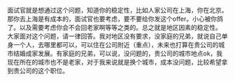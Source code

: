 面试官就是想通过这个问题，知道你的稳定性，比如人家公司在上海，你在北京。那你去上海是有成本的，面试官也要考虑，要不要给你发这个offer。小心被你鸽了。以及需要考虑你会不会回老家啊等等之类的。总之就是地区因素的稳定性。<br />大家面对这个问题，请一律回答。我对地区没有要求，没家庭的兄弟，就说自己单身一个人，去哪里都可以，可以住在公司附近（重点），未来也打算在贵公司的城市结婚成家发展。有家庭的兄弟，可以说，没问题的，贵公司的城市地点ok，我现在所在的城市也不是老家，对于我来说就是换个城市，成本没问题，比较希望拿到贵公司的这个职位。
